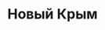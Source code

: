 --- 
title: "Новый Крым" 
site: "http://www.ncrimea.ru" 
town: "Симферополь" 
tel: ["+38(050) 487-79-79"] 
address: "Россия, Республика Крым, Евпаторийское шоссе" 
mail: "info@ncrimea.ru" 
--- 